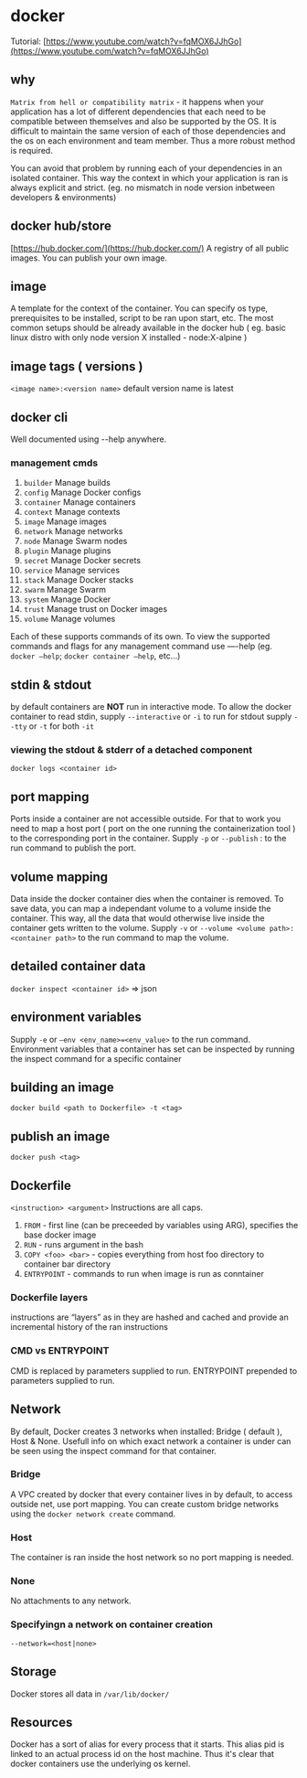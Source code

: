 # docker

Tutorial: [https://www.youtube.com/watch?v=fqMOX6JJhGo](https://www.youtube.com/watch?v=fqMOX6JJhGo)

## why

`Matrix from hell or compatibility matrix` - it happens when your application has a lot of different dependencies that each need to be compatible between themselves and also be supported by the OS. It is difficult to maintain the same version of each of those dependencies and the os on each environment and team member. Thus a more robust method is required.

You can avoid that problem by running each of your dependencies in an isolated container. This way the context in which your application is ran is always explicit and strict. (eg. no mismatch in node version inbetween developers & environments)

## docker hub/store

[https://hub.docker.com/](https://hub.docker.com/)
A registry of all public images. You can publish your own image.

## image

A template for the context of the container. You can specify os type, prerequisites to be installed, script to be ran upon start, etc. The most common setups should be already available in the docker hub ( eg. basic linux distro with only node version X installed - node:X-alpine )

## image tags ( versions )

`<image name>:<version name>`
default version name is latest

## docker cli

Well documented using --help anywhere.

### management cmds

1. `builder` Manage builds
1. `config` Manage Docker configs
1. `container` Manage containers
1. `context` Manage contexts
1. `image` Manage images
1. `network` Manage networks
1. `node` Manage Swarm nodes
1. `plugin` Manage plugins
1. `secret` Manage Docker secrets
1. `service` Manage services
1. `stack` Manage Docker stacks
1. `swarm` Manage Swarm
1. `system` Manage Docker
1. `trust` Manage trust on Docker images
1. `volume` Manage volumes

Each of these supports commands of its own. To view the supported commands and flags for any management command use —-help (eg. `docker —help`; `docker container —help`, etc...)

## stdin & stdout

by default containers are **NOT** run in interactive mode. To allow the docker container to read stdin, supply `--interactive` or `-i` to run
for stdout supply `--tty` or `-t`
for both `-it`

### viewing the stdout & stderr of a detached component

`docker logs <container id>`

## port mapping

Ports inside a container are not accessible outside. For that to work you need to map a host port ( port on the one running the containerization tool ) to the corresponding port in the container. Supply `-p` or `--publish` <host port>:<container port> to the run command to publish the port.

## volume mapping

Data inside the docker container dies when the container is removed. To save data, you can map a independant volume to a volume inside the container. This way, all the data that would otherwise live inside the container gets written to the volume. Supply `-v` or `--volume <volume path>:<container path>` to the run command to map the volume.

## detailed container data

`docker inspect <container id>` => json

## environment variables

Supply `-e` or `—env <env_name>=<env_value>` to the run command.
Environment variables that a container has set can be inspected by running the inspect command for a specific container

## building an image

`docker build <path to Dockerfile> -t <tag>`

## publish an image

`docker push <tag>`

## Dockerfile

`<instruction> <argument>`
Instructions are all caps.

1. `FROM` - first line (can be preceeded by variables using ARG), specifies the base docker image
1. `RUN` - runs argument in the bash
1. `COPY <foo> <bar>` - copies everything from host foo directory to container bar directory
1. `ENTRYPOINT` - commands to run when image is run as conntainer

### Dockerfile layers

instructions are “layers” as in they are hashed and cached and provide an incremental history of the ran instructions

### CMD vs ENTRYPOINT

CMD is replaced by parameters supplied to run.
ENTRYPOINT prepended to parameters supplied to run.

## Network

By default, Docker creates 3 networks when installed: Bridge ( default ), Host & None. Usefull info on which exact network a container is under can be seen using the inspect command for that container.

### Bridge

A VPC created by docker that every container lives in by default, to access outside net, use port mapping. You can create custom bridge networks using the `docker network create` command.

### Host

The container is ran inside the host network so no port mapping is needed.

### None

No attachments to any network.

### Specifyingn a network on container creation

`--network=<host|none>`

## Storage

Docker stores all data in `/var/lib/docker/`

## Resources

Docker has a sort of alias for every process that it starts. This alias pid is linked to an actual process id on the host machine. Thus it's clear that docker containers use the underlying os kernel.
